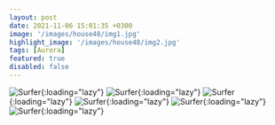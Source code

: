 ```yaml
---
layout: post
date: 2021-11-06 15:01:35 +0300
image: '/images/house48/img1.jpg'
highlight_image: '/images/house48/img2.jpg'
tags: [Aurora]
featured: true
disabled: false
---
```


![Surfer]({{site.baseurl}}/images/house48/img3.jpg){:loading="lazy"}
![Surfer]({{site.baseurl}}/images/house48/img4.jpg){:loading="lazy"}
![Surfer]({{site.baseurl}}/images/house48/img5.jpg){:loading="lazy"}
![Surfer]({{site.baseurl}}/images/house48/img6.jpg){:loading="lazy"}
![Surfer]({{site.baseurl}}/images/house48/img7.jpg){:loading="lazy"}
![Surfer]({{site.baseurl}}/images/house48/img8.jpg){:loading="lazy"} 